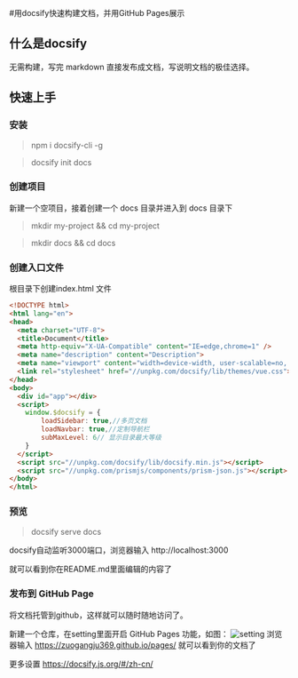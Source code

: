 #用docsify快速构建文档，并用GitHub Pages展示

## 什么是docsify
无需构建，写完 markdown 直接发布成文档，写说明文档的极佳选择。

## 快速上手

### 安装

> npm i docsify-cli -g

> docsify init docs

### 创建项目
新建一个空项目，接着创建一个 docs 目录并进入到 docs 目录下

> mkdir my-project && cd my-project

> mkdir docs && cd docs

### 创建入口文件
根目录下创建index.html 文件
```html
<!DOCTYPE html>
<html lang="en">
<head>
  <meta charset="UTF-8">
  <title>Document</title>
  <meta http-equiv="X-UA-Compatible" content="IE=edge,chrome=1" />
  <meta name="description" content="Description">
  <meta name="viewport" content="width=device-width, user-scalable=no, initial-scale=1.0, maximum-scale=1.0, minimum-scale=1.0">
  <link rel="stylesheet" href="//unpkg.com/docsify/lib/themes/vue.css">
</head>
<body>
  <div id="app"></div>
  <script>
    window.$docsify = {
		loadSidebar: true,//多页文档
		loadNavbar: true,//定制导航栏 
		subMaxLevel: 6// 显示目录最大等级
    }
  </script>
  <script src="//unpkg.com/docsify/lib/docsify.min.js"></script>
  <script src="//unpkg.com/prismjs/components/prism-json.js"></script>
</body>
</html>
```

### 预览

> docsify serve docs

docsify自动监听3000端口，浏览器输入 http://localhost:3000

就可以看到你在README.md里面编辑的内容了

### 发布到 GitHub Page
将文档托管到github，这样就可以随时随地访问了。

新建一个仓库，在setting里面开启 GitHub Pages 功能，如图：
![setting](https://raw.githubusercontent.com/zuogangju369/pages/master/docs/docsify.jpg)
浏览器输入 https://zuogangju369.github.io/pages/  就可以看到你的文档了

更多设置 https://docsify.js.org/#/zh-cn/